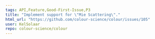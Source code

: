 ```yaml
---
tags: API,Feature,Good-First-Issue,P3
title: "Implement support for \"Mie Scattering\"."
html_url: "https://github.com/colour-science/colour/issues/105"
user: KelSolaar
repo: colour-science/colour
---
```


